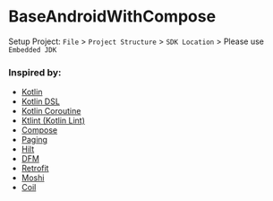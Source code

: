 # BaseAndroidWithCompose

Setup Project:
`File` > `Project Structure` > `SDK Location` > Please use `Embedded JDK`

### Inspired by:
* [Kotlin][1]
* [Kotlin DSL][2]
* [Kotlin Coroutine][3]
* [Ktlint (Kotlin Lint)][4]
* [Compose][5]
* [Paging][6]
* [Hilt][7]
* [DFM][8]
* [Retrofit][9]
* [Moshi][10]
* [Coil][11]

[1]: https://kotlinlang.org/
[2]: https://docs.gradle.org/current/userguide/kotlin_dsl.html
[3]: https://kotlinlang.org/docs/reference/coroutines-overview.html
[4]: https://ktlint.github.io/
[5]: https://developer.android.com/jetpack/compose
[6]: https://developer.android.com/jetpack/androidx/releases/paging
[7]: https://developer.android.com/jetpack/androidx/releases/hilt
[8]: https://developer.android.com/guide/playcore/feature-delivery
[9]: https://github.com/square/retrofit
[10]: https://github.com/square/moshi
[11]: https://github.com/coil-kt/coil
